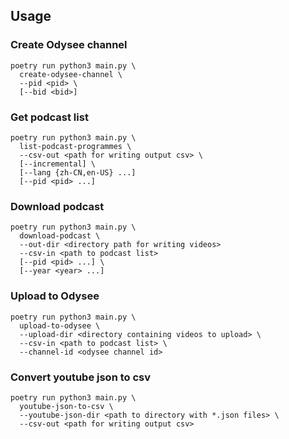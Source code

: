 ## Usage

### Create Odysee channel

```
poetry run python3 main.py \
  create-odysee-channel \
  --pid <pid> \
  [--bid <bid>]
```

### Get podcast list

```
poetry run python3 main.py \
  list-podcast-programmes \
  --csv-out <path for writing output csv> \
  [--incremental] \
  [--lang {zh-CN,en-US} ...]
  [--pid <pid> ...]
```

### Download podcast

```
poetry run python3 main.py \
  download-podcast \
  --out-dir <directory path for writing videos>
  --csv-in <path to podcast list>
  [--pid <pid> ...] \
  [--year <year> ...]
```

### Upload to Odysee

```
poetry run python3 main.py \
  upload-to-odysee \
  --upload-dir <directory containing videos to upload> \
  --csv-in <path to podcast list> \
  --channel-id <odysee channel id>
```

### Convert youtube json to csv

```
poetry run python3 main.py \
  youtube-json-to-csv \
  --youtube-json-dir <path to directory with *.json files> \
  --csv-out <path for writing output csv>
```
